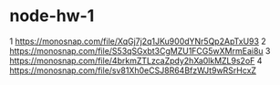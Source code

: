 # node-hw-1

1 https://monosnap.com/file/XqGj7j2q1JKu900dYNr5Qp2ApTxU93
2 https://monosnap.com/file/S53qSGxbt3CgMZU1FCG5wXMrmEai8u
3 https://monosnap.com/file/4brkmZTLzcaZpdy2hXa0lkMZL9s2oF
4 https://monosnap.com/file/sv81Xh0eCSJ8R64BfzWJt9wRSrHcxZ
